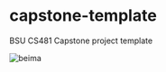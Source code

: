 # capstone-template
BSU CS481 Capstone project template

![beima](https://github.com/cs481-ekh/s22-beima/actions/workflows/beima.yml/badge.svg)
